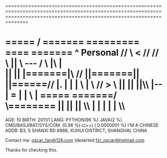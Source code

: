 ==========================================================================================================================================================================

   =====                 / =======              =========            ====               =======                   ^                            Personal
 //      \\              <                     //                  //     \\           ||      \\         ---   /  \    |\   |      
||        ||            \|=======|\           //                  ||=======||          ||======//         |.   |   |    | \  |
 \\      //                       >           \\                  ||       ||          ||\\\              |--  | = |    |  \ |
   =====                  =======/             \\========         ||       ||          ||   \\\           |    |   |    |   \|
                                                                                                \\\
==========================================================================================================================================================================






AGE: 10
BIRTH: 2011/1
LANG: PYTHON(96 %)  JAVA(2 %). CMD/BASJ/BAT/SYS/COM. (0.98 %)  c(++) ( 0.0000001 %)
I'M A CHINESE
ADDR: B3, S SHANXI RD #888, XUHUI DISTRICT, SHANGHAI, CHINA




Contact me: oscar_fan@126.com (deserted
            fzr_oscar@hotmail.com



Thanks for checking this.
